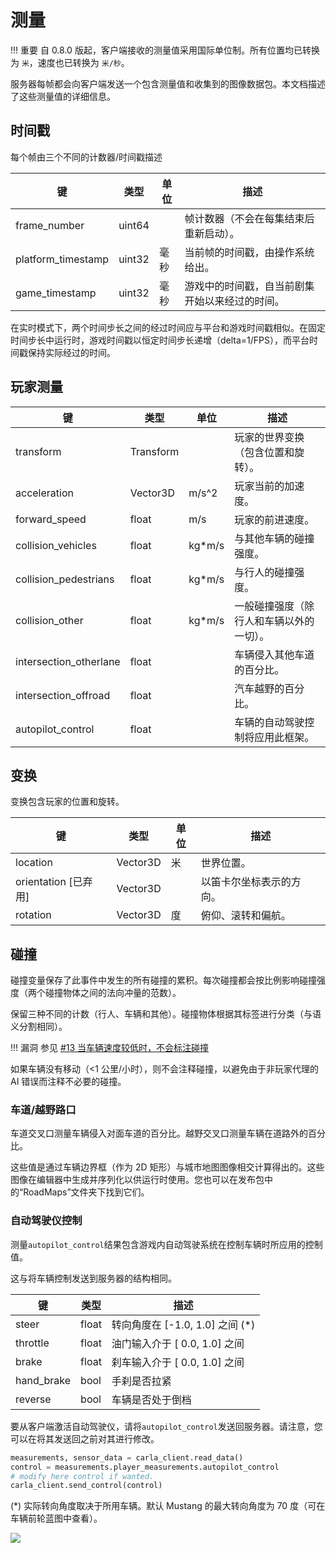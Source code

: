 # 测量

!!! 重要
    自 0.8.0 版起，客户端接收的测量值采用国际单位制。所有位置均已转换为 `米`，速度也已转换为 `米/秒`。
    

服务器每帧都会向客户端发送一个包含测量值和收集到的图像数据包。本文档描述了这些测量值的详细信息。

## 时间戳
每个帧由三个不同的计数器/时间戳描述

| 键 | 类型 | 单位 | 描述 |
|--------|--------|--------|--------|
| frame_number | uint64 | | 帧计数器（不会在每集结束后重新启动）。|
| platform_timestamp | uint32 | 毫秒 | 当前帧的时间戳，由操作系统给出。 |
| game_timestamp | uint32 | 毫秒 | 游戏中的时间戳，自当前剧集开始以来经过的时间。 |

在实时模式下，两个时间步长之间的经过时间应与平台和游戏时间戳相似。在固定时间步长中运行时，游戏时间戳以恒定时间步长递增（delta=1/FPS），而平台时间戳保持实际经过的时间。

## 玩家测量

| 键 | 类型 | 单位 | 描述 |
|--------|--------|--------|--------|
| transform | Transform | | 玩家的世界变换（包含位置和旋转）。 |
| acceleration | Vector3D | m/s^2 | 玩家当前的加速度。 |
| forward_speed | float | m/s | 玩家的前进速度。 |
| collision_vehicles | float | 	kg*m/s | 与其他车辆的碰撞强度。 |
| collision_pedestrians | float | 	kg*m/s | 与行人的碰撞强度。 |
| collision_other | float | 	kg*m/s | 一般碰撞强度（除行人和车辆以外的一切）。 |
| intersection_otherlane | float | 	 | 车辆侵入其他车道的百分比。 |
| intersection_offroad | float | 	 | 汽车越野的百分比。 |
| autopilot_control | float | 	 | 车辆的自动驾驶控制将应用此框架。 |

## 变换
变换包含玩家的位置和旋转。

| 键 | 类型 | 单位 | 描述 |
|--------|--------|--------|--------|
| location | Vector3D | 米 | 世界位置。 |
| orientation [已弃用] | Vector3D |  | 以笛卡尔坐标表示的方向。 |
| rotation | Vector3D | 度  | 俯仰、滚转和偏航。 |

## 碰撞
碰撞变量保存了此事件中发生的所有碰撞的累积。每次碰撞都会按比例影响碰撞强度（两个碰撞物体之间的法向冲量的范数）。

保留三种不同的计数（行人、车辆和其他）。碰撞物体根据其标签进行分类（与语义分割相同）。

!!! 漏洞
    参见 [#13 当车辆速度较低时，不会标注碰撞](https://github.com/carla-simulator/carla/issues/13)

如果车辆没有移动（<1 公里/小时），则不会注释碰撞，以避免由于非玩家代理的 AI 错误而注释不必要的碰撞。

### 车道/越野路口
车道交叉口测量车辆侵入对面车道的百分比。越野交叉口测量车辆在道路外的百分比。

这些值是通过车辆边界框（作为 2D 矩形）与城市地图图像相交计算得出的。这些图像在编辑器中生成并序列化以供运行时使用。您也可以在发布包中的“RoadMaps”文件夹下找到它们。

### 自动驾驶仪控制
测量`autopilot_control`结果包含游戏内自动驾驶系统在控制车辆时所应用的控制值。

这与将车辆控制发送到服务器的结构相同。

| 键 | 类型 |  描述 |
|--------|--------|--------|
| steer	 | float |  转向角度在 [-1.0, 1.0] 之间 (*) |
| throttle	 | float |  油门输入介于 [ 0.0, 1.0] 之间 |
| brake	 | float |  刹车输入介于 [ 0.0, 1.0] 之间 |
| hand_brake	 | bool |  手刹是否拉紧 |
| reverse	 | bool |  车辆是否处于倒档 |

要从客户端激活自动驾驶仪，请将`autopilot_control`发送回服务器。请注意，您可以在将其发送回之前对其进行修改。
```python
measurements, sensor_data = carla_client.read_data()
control = measurements.player_measurements.autopilot_control
# modify here control if wanted.
carla_client.send_control(control)
```
(*) 实际转向角度取决于所用车辆。默认 Mustang 的最大转向角度为 70 度（可在车辆前轮蓝图中查看）。

![](./img/steering_angle_mustang.png)

